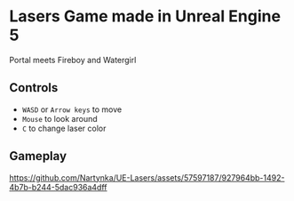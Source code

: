 # Lasers Game made in Unreal Engine 5
Portal meets Fireboy and Watergirl

## Controls
- `WASD` or `Arrow keys` to move
- `Mouse` to look around
- `C` to change laser color

## Gameplay

https://github.com/Nartynka/UE-Lasers/assets/57597187/927964bb-1492-4b7b-b244-5dac936a4dff

